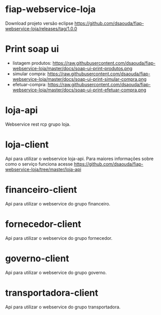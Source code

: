 # fiap-webservice-loja

Download projeto versão eclipse https://github.com/dsaouda/fiap-webservice-loja/releases/tag/1.0.0
 
# Print soap ui
 
- listagem produtos: https://raw.githubusercontent.com/dsaouda/fiap-webservice-loja/master/docs/soap-ui-print-produtos.png
- simular compra: https://raw.githubusercontent.com/dsaouda/fiap-webservice-loja/master/docs/soap-ui-print-simular-compra.png
- efetuar-compra: https://raw.githubusercontent.com/dsaouda/fiap-webservice-loja/master/docs/soap-ui-print-efetuar-compra.png

# loja-api

Webservice rest rcp grupo loja.

# loja-client

Api para utilizar o webservice loja-api. Para maiores informações sobre como o serviço funciona acesse https://github.com/dsaouda/fiap-webservice-loja/tree/master/loja-api

# financeiro-client

Api para utilizar o webservice do grupo financeiro.

# fornecedor-client

Api para utilizar o webservice do grupo fornecedor.

# governo-client

Api para utilizar o webservice do grupo governo.

# transportadora-client

Api para utilizar o webservice do grupo transportadora.
